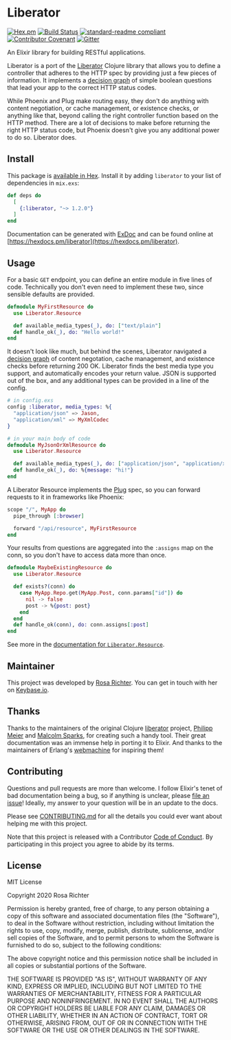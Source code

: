 # Liberator

[![Hex.pm](https://img.shields.io/hexpm/v/liberator)](https://hex.pm/packages/liberator/)
[![Build Status](https://travis-ci.com/Cantido/liberator.svg?branch=master)](https://travis-ci.com/Cantido/liberator)
[![standard-readme compliant](https://img.shields.io/badge/readme%20style-standard-brightgreen.svg)](https://github.com/RichardLitt/standard-readme)
[![Contributor Covenant](https://img.shields.io/badge/Contributor%20Covenant-v2.0%20adopted-ff69b4.svg)](code_of_conduct.md)
[![Gitter](https://badges.gitter.im/liberator-elixir/community.svg)](https://gitter.im/liberator-elixir/community?utm_source=badge&utm_medium=badge&utm_campaign=pr-badge)

An Elixir library for building RESTful applications.

Liberator is a port of the [Liberator](https://clojure-liberator.github.io/liberator/) Clojure library
that allows you to define a controller that adheres to the HTTP spec by providing just a few pieces of information.
It implements a [decision graph] of simple boolean questions that lead your app to the correct HTTP status codes.

While Phoenix and Plug make routing easy, they don't do anything with content negotiation,
or cache management, or existence checks, or anything like that,
beyond calling the right controller function based on the HTTP method.
There are a lot of decisions to make before returning the right HTTP status code,
but Phoenix doesn't give you any additional power to do so.
Liberator does.

## Install

This package is [available in Hex](https://hex.pm/packages/liberator).
Install it by adding `liberator` to your list of dependencies in `mix.exs`:

```elixir
def deps do
  [
    {:liberator, "~> 1.2.0"}
  ]
end
```

Documentation can be generated with [ExDoc](https://github.com/elixir-lang/ex_doc)
and can be found online at [https://hexdocs.pm/liberator](https://hexdocs.pm/liberator).

## Usage

For a basic `GET` endpoint, you can define an entire module in five lines of code.
Technically you don't even need to implement these two,
since sensible defaults are provided.

```elixir
defmodule MyFirstResource do
  use Liberator.Resource

  def available_media_types(_), do: ["text/plain"]
  def handle_ok(_), do: "Hello world!"
end
```

It doesn't look like much, but behind the scenes,
Liberator navigated a [decision graph] of content negotation, cache management,
and existence checks before returning 200 OK.
Liberator finds the best media type you support,
and automatically encodes your return value.
JSON is supported out of the box, and any additional types
can be provided in a line of the config.

```elixir
# in config.exs
config :liberator, media_types: %{
  "application/json" => Jason,
  "application/xml" => MyXmlCodec
}

# in your main body of code
defmodule MyJsonOrXmlResource do
  use Liberator.Resource

  def available_media_types(_), do: ["application/json", "application/xml"]
  def handle_ok(_), do: %{message: "hi!"}
end
```

A Liberator Resource implements the [Plug](https://github.com/elixir-plug/plug) spec,
so you can forward requests to it in frameworks like Phoenix:

```elixir
scope "/", MyApp do
  pipe_through [:browser]

  forward "/api/resource", MyFirstResource
end
```

Your results from questions are aggregated into the `:assigns` map on the conn,
so you don't have to access data more than once.

```elixir
defmodule MaybeExistingResource do
  use Liberator.Resource

  def exists?(conn) do
    case MyApp.Repo.get(MyApp.Post, conn.params["id"]) do
      nil -> false
      post -> %{post: post}
    end
  end
  def handle_ok(conn), do: conn.assigns[:post]
end
```

See more in the [documentation for `Liberator.Resource`](https://hexdocs.pm/liberator/Liberator.Resource.html).

## Maintainer

This project was developed by [Rosa Richter](https://github.com/Cantido).
You can get in touch with her on [Keybase.io](https://keybase.io/cantido).

## Thanks

Thanks to the maintainers of the original Clojure [liberator] project,
[Philipp Meier] and [Malcolm Sparks], for creating such a handy tool.
Their great documentation was an immense help in porting it to Elixir.
And thanks to the maintainers of Erlang's [webmachine](https://github.com/basho/webmachine) for inspiring them!

[Philipp Meier]: https://github.com/ordnungswidrig
[Malcolm Sparks]: https://github.com/malcolmsparks
[liberator]: https://github.com/clojure-liberator/liberator
[webmachine]: https://github.com/basho/webmachine

## Contributing

Questions and pull requests are more than welcome.
I follow Elixir's tenet of bad documentation being a bug,
so if anything is unclear, please [file an issue](https://github.com/Cantido/liberator/issues/new)!
Ideally, my answer to your question will be in an update to the docs.

Please see [CONTRIBUTING.md](CONTRIBUTING.md) for all the details you could ever want about helping me with this project.

Note that this project is released with a Contributor [Code of Conduct].
By participating in this project you agree to abide by its terms.

## License

MIT License

Copyright 2020 Rosa Richter

Permission is hereby granted, free of charge, to any person obtaining a copy of
this software and associated documentation files (the "Software"), to deal in
the Software without restriction, including without limitation the rights to
use, copy, modify, merge, publish, distribute, sublicense, and/or sell copies
of the Software, and to permit persons to whom the Software is furnished to do
so, subject to the following conditions:

The above copyright notice and this permission notice shall be included in all
copies or substantial portions of the Software.

THE SOFTWARE IS PROVIDED "AS IS", WITHOUT WARRANTY OF ANY KIND, EXPRESS OR
IMPLIED, INCLUDING BUT NOT LIMITED TO THE WARRANTIES OF MERCHANTABILITY,
FITNESS FOR A PARTICULAR PURPOSE AND NONINFRINGEMENT. IN NO EVENT SHALL THE
AUTHORS OR COPYRIGHT HOLDERS BE LIABLE FOR ANY CLAIM, DAMAGES OR OTHER
LIABILITY, WHETHER IN AN ACTION OF CONTRACT, TORT OR OTHERWISE, ARISING FROM,
OUT OF OR IN CONNECTION WITH THE SOFTWARE OR THE USE OR OTHER DEALINGS IN THE
SOFTWARE.

[Code of Conduct]: code_of_conduct.md
[decision graph]: https://clojure-liberator.github.io/liberator/tutorial/decision-graph.html
